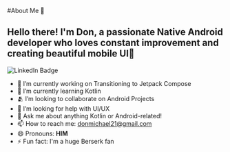 #About Me 🧌
## Hello there! I'm Don, a passionate Native Android developer who loves constant improvement and creating beautiful mobile UI👋
![LinkedIn Badge](https://img.shields.io/badge/Don_Michael_Magoshe-blue?style=flat-square&logo=Linkedin&logoColor=white&link=https://www.linkedin.com/in/donmichaelmagoshe/)



- 💼 I’m currently working on Transitioning to Jetpack Compose
- 🌱 I’m currently learning Kotlin
- 🫂 I’m looking to collaborate on Android Projects
- 🤔 I’m looking for help with UI/UX
- 💬 Ask me about anything Kotlin or Android-related!
- 📫 How to reach me: donmichael21@gmail.com
- 😄 Pronouns: **HIM**
- ⚡ Fun fact: I'm a huge Berserk fan

